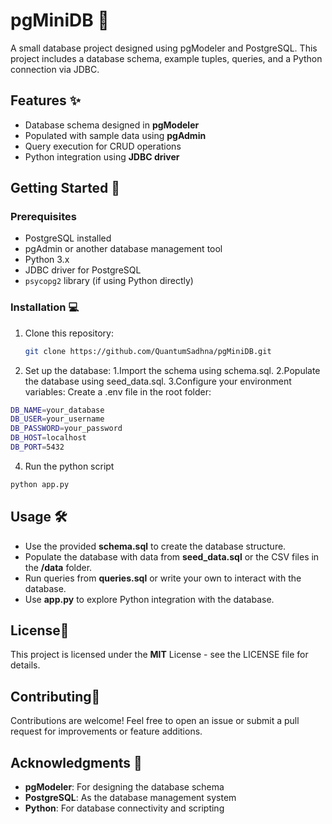 # pgMiniDB 🐘

A small database project designed using pgModeler and PostgreSQL. This project includes a database schema, example tuples, queries, and a Python connection via JDBC.

## Features ✨
- Database schema designed in **pgModeler**
- Populated with sample data using **pgAdmin**
- Query execution for CRUD operations
- Python integration using **JDBC driver**

## Getting Started 🚀
### Prerequisites
- PostgreSQL installed
- pgAdmin or another database management tool
- Python 3.x
- JDBC driver for PostgreSQL
- `psycopg2` library (if using Python directly)

### Installation 💻
1. Clone this repository:
   ```bash
   git clone https://github.com/QuantumSadhna/pgMiniDB.git
2. Set up the database:
   1.Import the schema using schema.sql.
   2.Populate the database using seed_data.sql.
3.Configure your environment variables:
Create a .env file in the root folder:
```bash
DB_NAME=your_database
DB_USER=your_username
DB_PASSWORD=your_password
DB_HOST=localhost
DB_PORT=5432
```
4. Run the python script
```bash
python app.py
```

## Usage 🛠️
* Use the provided **schema.sql** to create the database structure.
* Populate the database with data from **seed_data.sql** or the CSV files in the **/data** folder.
* Run queries from **queries.sql** or write your own to interact with the database.
* Use **app.py** to explore Python integration with the database.

## License📜 
This project is licensed under the **MIT** License - see the LICENSE file for details.

## Contributing🤝
Contributions are welcome! Feel free to open an issue or submit a pull request for improvements or feature additions.

## Acknowledgments 🙌
* **pgModeler**: For designing the database schema
* **PostgreSQL**: As the database management system
* **Python**: For database connectivity and scripting



